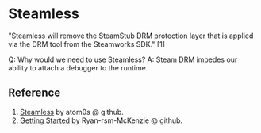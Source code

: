 # Steamless

"Steamless will remove the SteamStub DRM protection layer that is applied via the DRM tool from the Steamworks SDK." [1]

Q: Why would we need to use Steamless? A: Steam DRM impedes our ability to attach a debugger to the runtime.

## Reference

1. [Steamless](https://github.com/atom0s/Steamless) by atom0s @ github.
2. [Getting Started](https://github.com/Ryan-rsm-McKenzie/CommonLibSSE/wiki/Getting-Started) by Ryan-rsm-McKenzie @ github.